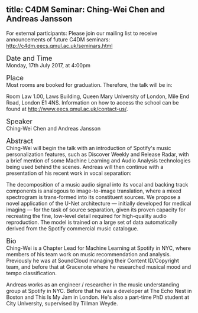 title: C4DM Seminar: Ching-Wei Chen and Andreas Jansson
-----------------

<p>For external participants: Please join our mailing list to receive announcements of future C4DM seminars: <a href="http://c4dm.eecs.qmul.ac.uk/seminars.html">http://c4dm.eecs.qmul.ac.uk/seminars.html</a></p>


<span style="font-size: 130%;">Date and Time</span></br>
Monday, 17th July 2017, at 4:00pm

<span style="font-size: 130%;">Place</span></br>
Most rooms are booked for graduation. Therefore, the talk will be in:</br>

Room Law 1.00, Laws Building, Queen Mary University of London, Mile End Road, London E1 4NS. Information on how to access the school can be found at <a href="http://www.eecs.qmul.ac.uk/contact-us/">http://www.eecs.qmul.ac.uk/contact-us/</a>.

<span style="font-size: 130%;">Speaker</span></br>
Ching-Wei Chen and Andreas Jansson

<span style="font-size: 130%;">Abstract</span></br>
Ching-Wei will begin the talk with an introduction of Spotify's music personalization features, such as Discover Weekly and Release Radar, with a brief mention of some Machine Learning and Audio Analysis technologies being used behind the scenes. Andreas will then continue with a presentation of his recent work in vocal separation:

The decomposition of a music audio signal into its vocal and backing track components is analogous to image-to-image translation, where a mixed spectrogram is trans-formed into its constituent sources. We propose a novel application of the U-Net architecture — initially developed for medical imaging — for the task of source separation, given its proven capacity for recreating the fine, low-level detail required for high-quality audio reproduction. The model is trained on a large set of data automatically derived from the Spotify commercial music catalogue.

<span style="font-size: 130%;">Bio</span></br>
Ching-Wei is a Chapter Lead for Machine Learning at Spotify in NYC, where members of his team work on music recommendation and analysis. Previously he was at SoundCloud managing their Content ID/Copyright team, and before that at Gracenote where he researched musical mood and tempo classification.

Andreas works as an engineer / researcher in the music understanding group at Spotify in NYC. Before that he was a developer at The Echo Nest in Boston and This Is My Jam in London. He's also a part-time PhD student at City University, supervised by Tillman Weyde.

